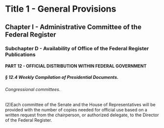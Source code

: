
# Title 1 - General Provisions
## Chapter I - Administrative Committee of the Federal Register
### Subchapter D - Availability of Office of the Federal Register Publications
#### PART 12 - OFFICIAL DISTRIBUTION WITHIN FEDERAL GOVERNMENT
##### § 12.4 Weekly Compilation of Presidential Documents.
###### Congressional committees.

(2)Each committee of the Senate and the House of Representatives will be provided with the number of copies needed for official use based on a written request from the chairperson, or authorized delegate, to the Director of the Federal Register.
